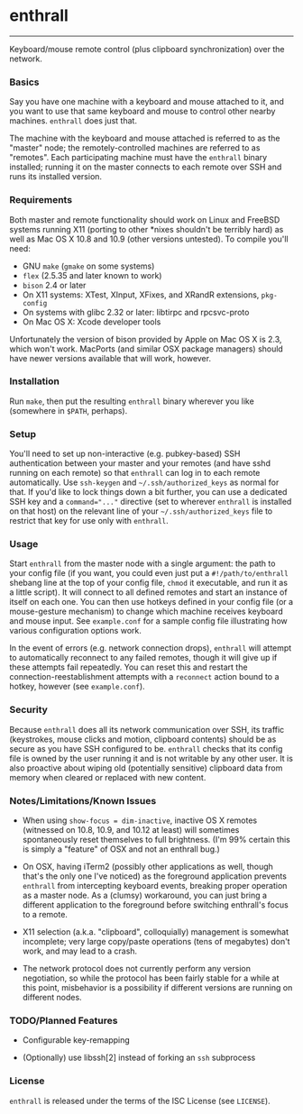 # enthrall
------------

Keyboard/mouse remote control (plus clipboard synchronization) over
the network.

### Basics

Say you have one machine with a keyboard and mouse attached to it, and
you want to use that same keyboard and mouse to control other nearby
machines.  `enthrall` does just that.

The machine with the keyboard and mouse attached is referred to as the
"master" node; the remotely-controlled machines are referred to as
"remotes".  Each participating machine must have the `enthrall` binary
installed; running it on the master connects to each remote over SSH
and runs its installed version.

### Requirements

Both master and remote functionality should work on Linux and FreeBSD
systems running X11 (porting to other *nixes shouldn't be terribly
hard) as well as Mac OS X 10.8 and 10.9 (other versions untested).  To
compile you'll need:

 - GNU `make` (`gmake` on some systems)
 - `flex` (2.5.35 and later known to work)
 - `bison` 2.4 or later
 - On X11 systems: XTest, XInput, XFixes, and XRandR extensions,
   `pkg-config`
 - On systems with glibc 2.32 or later: libtirpc and rpcsvc-proto
 - On Mac OS X: Xcode developer tools

Unfortunately the version of bison provided by Apple on Mac OS X is
2.3, which won't work.  MacPorts (and similar OSX package managers)
should have newer versions available that will work, however.

### Installation

Run `make`, then put the resulting `enthrall` binary wherever you like
(somewhere in `$PATH`, perhaps).

### Setup

You'll need to set up non-interactive (e.g. pubkey-based) SSH
authentication between your master and your remotes (and have sshd
running on each remote) so that `enthrall` can log in to each remote
automatically.  Use `ssh-keygen` and `~/.ssh/authorized_keys` as
normal for that.  If you'd like to lock things down a bit further, you
can use a dedicated SSH key and a `command="..."` directive (set to
wherever `enthrall` is installed on that host) on the relevant line of
your `~/.ssh/authorized_keys` file to restrict that key for use only
with `enthrall`.

### Usage

Start `enthrall` from the master node with a single argument: the path
to your config file (if you want, you could even just put a
`#!/path/to/enthrall` shebang line at the top of your config file,
`chmod` it executable, and run it as a little script).  It will
connect to all defined remotes and start an instance of itself on each
one.  You can then use hotkeys defined in your config file (or a
mouse-gesture mechanism) to change which machine receives keyboard and
mouse input.  See `example.conf` for a sample config file illustrating
how various configuration options work.

In the event of errors (e.g. network connection drops), `enthrall`
will attempt to automatically reconnect to any failed remotes, though
it will give up if these attempts fail repeatedly.  You can reset this
and restart the connection-reestablishment attempts with a `reconnect`
action bound to a hotkey, however (see `example.conf`).

### Security

Because `enthrall` does all its network communication over SSH, its
traffic (keystrokes, mouse clicks and motion, clipboard contents)
should be as secure as you have SSH configured to be.  `enthrall`
checks that its config file is owned by the user running it and is not
writable by any other user.  It is also proactive about wiping old
(potentially sensitive) clipboard data from memory when cleared or
replaced with new content.

### Notes/Limitations/Known Issues

 - When using `show-focus = dim-inactive`, inactive OS X remotes
   (witnessed on 10.8, 10.9, and 10.12 at least) will sometimes
   spontaneously reset themselves to full brightness.  (I'm 99%
   certain this is simply a "feature" of OSX and not an enthrall bug.)

 - On OSX, having iTerm2 (possibly other applications as well, though
   that's the only one I've noticed) as the foreground application
   prevents `enthrall` from intercepting keyboard events, breaking
   proper operation as a master node.  As a (clumsy) workaround, you
   can just bring a different application to the foreground before
   switching enthrall's focus to a remote.

 - X11 selection (a.k.a. "clipboard", colloquially) management is
   somewhat incomplete; very large copy/paste operations (tens of
   megabytes) don't work, and may lead to a crash.

 - The network protocol does not currently perform any version
   negotiation, so while the protocol has been fairly stable for a
   while at this point, misbehavior is a possibility if different
   versions are running on different nodes.

### TODO/Planned Features

 - Configurable key-remapping

 - (Optionally) use libssh[2] instead of forking an `ssh` subprocess

### License

`enthrall` is released under the terms of the ISC License (see
`LICENSE`).
